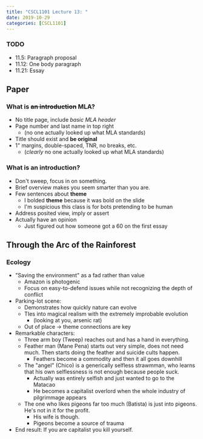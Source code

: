 ```yaml
---
title: "CSCL1101 Lecture 13: "
date: 2019-10-29
categories: [CSCL1101]
---
```


### TODO

- 11.5: Paragraph proposal
- 11.12: One body paragraph
- 11.21: Essay 

## Paper

### What is ~~an introduction~~ MLA?

- No title page, include *basic MLA header*
- Page number and last name in top right
    - (no one actually looked up what MLA standards)
- Title should exist and **be original**
- 1" margins, double-spaced, TNR, no breaks, etc.
    - (*clearly* no one actually looked up what MLA standards)

### What is an introduction?

- Don't sweep, focus in on something.
- Brief overview makes you seem smarter than you are.
- Few sentences about **theme**
    - I bolded **theme** because it was bold on the slide
    - I'm suspicious this class is for bots pretending to be human
- Address posited view, imply or assert
- Actually have an opinion
    - Just figured out how someone got a 60 on the first essay

## Through the Arc of the Rainforest

### Ecology

- "Saving the environment" as a fad rather than value
    - Amazon is photogenic
    - Focus on easy-to-defend issues while not recognizing the depth of conflict
- Parking-lot scene:
    - Demonstrates how quickly nature can evolve
    - TIes into magical realism with the extremely improbable evolution
        - (looking at you, arsenic rat)
    - Out of place &rarr; theme connections are key
- Remarkable characters:
    - Three arm boy (Tweep) reaches out and has a hand in everything.
    - Feather man (Mane Pena) starts out very simple, does not need much. Then starts doing the feather and suicide cults happen.
        - Feathers become a commodity and then it all goes downhill
    - The "angel" (Chico) is a generically selfless strawmman, who learns that his own selflessness is not enough because people suck.
        - Actually was entirely selfish and just wanted to go to the Matacao
        - He becomes a capitalist overlord when the whole industry of pilgrimmage appears
    - The one who likes pigeons far too much (Batista) is just into pigeons. He's not in it for the profit.
        - His wife is though.
        - Pigeons become a source of trauma
- End result: If you are capitalist you kill yourself.
